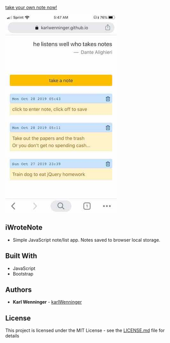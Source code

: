 [take your own note now!](https://karlwenninger.github.io/note-app/)	


 [![Preview](mobile-preview.jpg)](https://karlwenninger.github.io/note-app/)


## iWroteNote

* Simple JavaScript note/list app. Notes saved to browser local storage. 


## Built With

* JavaScript
* Bootstrap

## Authors

* **Karl Wenninger** - [karlWenninger](https://github.com/karlWenninger)

## License

This project is licensed under the MIT License - see the [LICENSE.md](LICENSE.md) file for details
